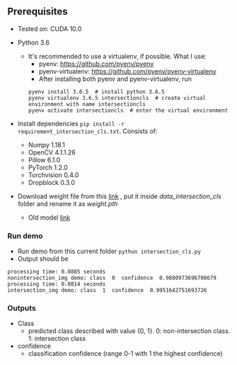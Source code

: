 ## Prerequisites
- Tested on: CUDA 10.0
- Python 3.6
    - It's recommended to use a virtualenv, if possible. What I use:
        - pyenv: https://github.com/pyenv/pyenv
        - pyenv-virtualenv: https://github.com/pyenv/pyenv-virtualenv
        - After installing both pyenv and pyenv-virtualenv, run
        ```
        pyenv install 3.6.5  # install python 3.6.5
        pyenv virtualenv 3.6.5 intersectioncls  # create virtual environment with name intersectioncls
        pyenv activate intersectioncls  # enter the virtual environment
        ```
- Install dependencies `pip install -r requirement_intersection_cls.txt`. Consists of:
    - Numpy 1.18.1
    - OpenCV 4.1.1.26
    - Pillow 6.1.0
    - PyTorch 1.2.0
    - Torchvision 0.4.0
    - Dropblock 0.3.0
    
- Download weight file from this 
[link](https://drive.google.com/file/d/15zZC16vN7oavhX-dx3oAth39loJp31Ay/view?usp=sharing) 
, put it inside *data_intersection_cls* folder and rename it as *weight.pth*
    - Old model [link](https://drive.google.com/file/d/1sX411P95LHE6kB7yzgmHq537uvZRUcA-/view?usp=sharing)
    
### Run demo
- Run demo from this current folder `python intersection_cls.py`
- Output should be 
```
processing time: 0.0885 seconds
nonintersection_img demo: class  0  confidence  0.9880973696708679
processing time: 0.0814 seconds
intersection_img demo: class  1  confidence  0.9951642751693726
```

### Outputs
- Class
    - predicted class described with value {0, 1}. 0: non-intersection class. 1: intersection class
- confidence
    - classification confidence (range 0-1 with 1 the highest confidence)


    